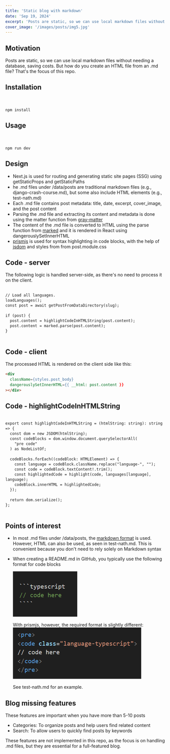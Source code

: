 ```yaml
---
title: 'Static blog with markdown'
date: 'Sep 19, 2024'
excerpt: 'Posts are static, so we can use local markdown files without needing a database, saving costs. But how ?'
cover_image: '/images/posts/img5.jpg'
---
```


<h2>Motivation</h2>
Posts are static, so we can use local markdown files without needing a database, saving costs. But how do you create an HTML file from an .md file? That's the focus of this repo.

<h2>Installation</h2>

<pre><code class="language-bash">

npm install
</code></pre>

<h2>Usage</h2>

<pre><code class="language-bash">

npm run dev
</code></pre>

<h2>Design</h2>
<ul>
<li>Next.js is used for routing and generating static site pages (SSG) using getStaticProps and getStaticPaths</li>
<li>he .md files under /data/posts are traditional markdown files (e.g., django-crash-course.md), but some also include HTML elements (e.g., test-nath.md)</li>
<li>Each .md file contains post metadata: title, date, excerpt, cover_image, and the post content</li>
<li>Parsing the .md file and extracting its content and metadata is done using the matter function from <a href='https://www.npmjs.com/package/gray-matter'>gray-matter</a></li>
<li>The content of the .md file is converted to HTML using the parse function from <a href='https://www.npmjs.com/package/marked'>marked</a> and it is rendered in React using dangerouslySetInnerHTML</li>
<li><a href='https://www.npmjs.com/package/prismjs'>prismjs</a> is used for syntax highlighting in code blocks, with the help of <a href='https://www.npmjs.com/package/jsdom'>jsdom</a> and styles from from post.module.css</li>
</ul>


<h2>Code - server</h2>
The following logic is handled server-side, as there's no need to process it on the client.

<pre>
<code class='language-typescript'>
// Load all languages.
loadLanguages();
const post = await getPostFromDataDirectory(slug);

if (post) {
  post.content = highlightCodeInHTMLString(post.content);
  post.content = marked.parse(post.content);
}
</code>
</pre>

<h2>Code - client</h2>
<p>The processed HTML is rendered on the client side like this:</p>

```html
<div
  className={styles.post_body}
  dangerouslySetInnerHTML={{ __html: post.content }}
></div>
```

<h2>Code - highlightCodeInHTMLString</h2>

<pre>
<code class='language-typescript'>
export const highlightCodeInHTMLString = (htmlString: string): string => {
  const dom = new JSDOM(htmlString);
  const codeBlocks = dom.window.document.querySelectorAll(
    "pre code"
  ) as NodeListOf<HTMLElement>;

  codeBlocks.forEach((codeBlock: HTMLElement) => {
    const language = codeBlock.className.replace("language-", "");
    const code = codeBlock.textContent!.trim();
    const highlightedCode = highlight(code, languages[language], language);
    codeBlock.innerHTML = highlightedCode;
  });

  return dom.serialize();
};
</code>
</pre>

<h2>Points of interest</h2>
<ul>
<li>In most .md files under /data/posts, the <a href='https://www.markdownguide.org/basic-syntax/'>markdown format</a> is used. However, HTML can also be used, as seen in test-nath.md. This is convenient because you don't need to rely solely on Markdown syntax</li>
<li><p>When creating a README.md in GitHub, you typically use the following format for code blocks</p>

<img src="https://github.com/NathanKr/next.js-static-blog-with-markdown/blob/main/figs/github-readme.png?raw=true"/>

With prismjs, however, the required format is slightly different:
<img src="https://github.com/NathanKr/next.js-static-blog-with-markdown/blob/main/figs/prism.png?raw=true">

See test-nath.md for an example.

</li> 
</ul>

<h2>Blog missing features</h2>
These features are important when you have more than 5-10 posts
<ul>
<li>Categories: To organize posts and help users find related content</li>
<li>Search: To allow users to quickly find posts by keywords</li>
</ul>

These features are not implemented in this repo, as the focus is on handling .md files, but they are essential for a full-featured blog.
